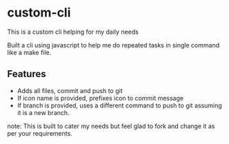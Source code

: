 # custom-cli
This is a custom cli helping for my daily needs

Built a cli using javascript to help me do repeated tasks in single command like a make file.

## Features
- Adds all files, commit and push to git 
- If icon name is provided, prefixes icon to commit message
- If branch is provided, uses a different command to push to git assuming it is a new branch.

note: This is built to cater my needs but feel glad to fork and change it as per your requirements.
